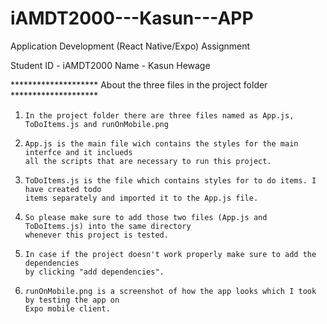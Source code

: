 # iAMDT2000---Kasun---APP
Application Development (React Native/Expo) Assignment 


Student ID - iAMDT2000
Name - Kasun Hewage

******************** About the three files in the project folder ********************

01.     In the project folder there are three files named as App.js, ToDoItems.js and runOnMobile.png

02.     App.js is the main file wich contains the styles for the main interfce and it inclueds
        all the scripts that are necessary to run this project. 

03.     ToDoItems.js is the file which contains styles for to do items. I have created todo
        items separately and imported it to the App.js file.

04.     So please make sure to add those two files (App.js and ToDoItems.js) into the same directory
        whenever this project is tested.

05.     In case if the project doesn't work properly make sure to add the dependencies
        by clicking "add dependencies".

06.     runOnMobile.png is a screenshot of how the app looks which I took by testing the app on
        Expo mobile client.
